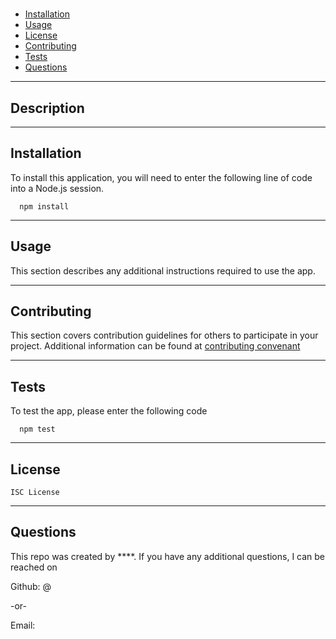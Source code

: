 # 

  * [Installation](#installation)
  * [Usage](#usage)
  * [License](#license)
  * [Contributing](#contributing)
  * [Tests](#tests)
  * [Questions](#questions)
  
  
  ------------------------------------
  
  ## Description
  
  
  
  
  ------------------------------------
  
  ## Installation
  
  To install this application, you will need to enter the following line of code into a Node.js session.  
      
      npm install
  
  
  ------------------------------------
  
  ## Usage
  
  This section describes any additional instructions required to use the app. 
  
      
  
  
  ------------------------------------
  
  ## Contributing
  
  This section covers contribution guidelines for others to participate in your project.  Additional information can be found at [contributing convenant](https://www.contributor-covenant.org/)
  
      
  
  
  ------------------------------------
  
  ## Tests
  
  To test the app, please enter the following code
  
      npm test
  
  
  ------------------------------------
  
  ## License
  
    ISC License
  
  
  ------------------------------------
  
  ## Questions
  
  This repo was created by ****.  If you have any additional questions, I can be reached on
  
  Github: @
  
  -or-
  
  Email: 
  
  
  

